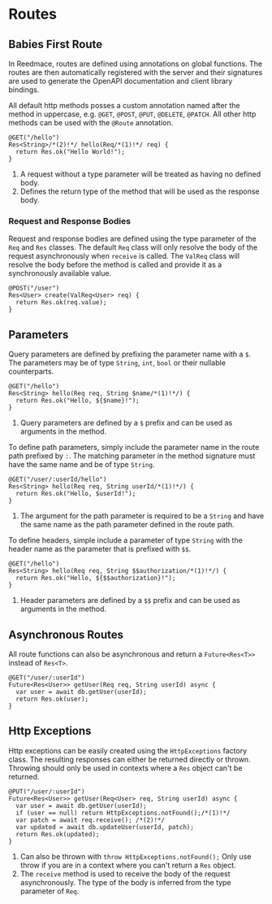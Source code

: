 
# Routes
## Babies First Route
In Reedmace, routes are defined using annotations on global functions. The routes are then
automatically registered with the server and their signatures are used to generate the OpenAPI
documentation and client library bindings.

All default http methods posses a custom annotation named after the method in uppercase, e.g. `@GET`,
`@POST`, `@PUT`, `@DELETE`, `@PATCH`. All other http methods can be used with the `@Route` annotation.

``` { .dart .annotate title="Simple Route" }
@GET("/hello")
Res<String>/*(2)!*/ hello(Req/*(1)!*/ req) {
  return Res.ok("Hello World!");
}
```

1. A request without a type parameter will be treated as having no defined body.
2. Defines the return type of the method that will be used as the response body.

### Request and Response Bodies
Request and response bodies are defined using the type parameter of the `Req` and `Res` classes.
The default `Req` class will only resolve the body of the request asynchronously when `receive` is
called. The `ValReq` class will resolve the body before the method is called and provide it as a
synchronously available value.

``` { .dart title="Required Body (synchronously available)" }
@POST("/user")
Res<User> create(ValReq<User> req) {
  return Res.ok(req.value);
}
```

## Parameters

Query parameters are defined by prefixing the parameter name with a `$`. The parameters may be of type
`String`, `int`, `bool` or their nullable counterparts.

``` { .dart .annotate title="Query Parameters" }
@GET("/hello")
Res<String> hello(Req req, String $name/*(1)!*/) {
  return Res.ok("Hello, ${$name}!");
}
```

1. Query parameters are defined by a `$` prefix and can be used as arguments in the method.

To define path parameters, simply include the parameter name in the route path prefixed by `:`.
The matching parameter in the method signature must have the same name and be of type `String`.

``` { .dart .annotate title="Path Parameters" }
@GET("/user/:userId/hello")
Res<String> hello(Req req, String userId/*(1)!*/) {
  return Res.ok("Hello, $userId!");
}
```

1. The argument for the path parameter is required to be a `String` and have the same name as the
   path parameter defined in the route path.

To define headers, simple include a parameter of type `String` with the header name as the parameter
that is prefixed with `$$`.

``` { .dart .annotate title="Header Parameters" }
@GET("/hello")
Res<String> hello(Req req, String $$authorization/*(1)!*/) {
  return Res.ok("Hello, ${$$authorization}!");
}
```

1. Header parameters are defined by a `$$` prefix and can be used as arguments in the method.

## Asynchronous Routes

All route functions can also be asynchronous and return a `Future<Res<T>>` instead of `Res<T>`.

``` { .dart title="Async Response" }
@GET("/user/:userId")
Future<Res<User>> getUser(Req req, String userId) async {
  var user = await db.getUser(userId);
  return Res.ok(user);
}
```

## Http Exceptions

Http exceptions can be easily created using the `HttpExceptions` factory class. The resulting responses
can either be returned directly or thrown. Throwing should only be used in contexts where
a `Res` object can't be returned.

``` { .dart .annotate title="Async Receive & Http Exceptions" }
@PUT("/user/:userId")
Future<Res<User>> getUser(Req<User> req, String userId) async {
  var user = await db.getUser(userId);
  if (user == null) return HttpExceptions.notFound();/*(1)!*/
  var patch = await req.receive(); /*(2)!*/
  var updated = await db.updateUser(userId, patch);
  return Res.ok(updated);
}
```

1. Can also be thrown with `throw HttpExceptions.notFound();` Only use throw if you are in a
   context where you can't return a `Res` object.
2. The `receive` method is used to receive the body of the request asynchronously. The type of
   the body is inferred from the type parameter of `Req`.